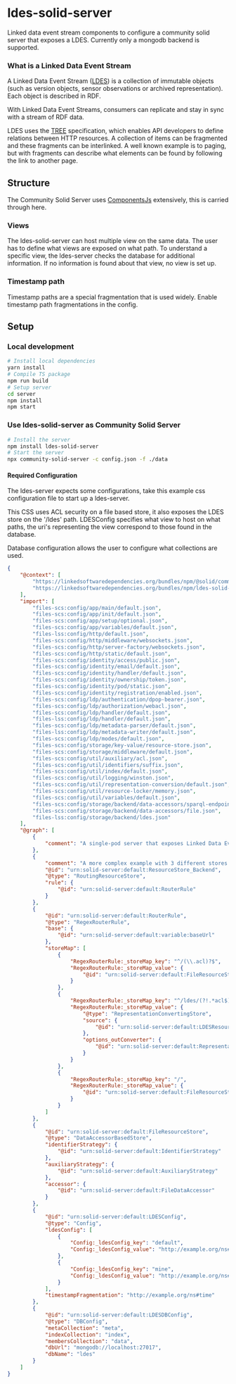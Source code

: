 # ldes-solid-server

Linked data event stream components to configure a community solid server that exposes a LDES.
Currently only a mongodb backend is supported.


### What is a Linked Data Event Stream

A Linked Data Event Stream ([LDES](https://semiceu.github.io/LinkedDataEventStreams/)) is a collection of immutable objects (such as version objects, sensor observations or archived representation). Each object is described in RDF.

With Linked Data Event Streams, consumers can replicate and stay in sync with a stream of RDF data.

LDES uses the [TREE](https://treecg.github.io/specification/) specification, which enables API developers to define relations between HTTP resources.
A collection of items can be fragmented and these fragments can be interlinked.
A well known example is to paging, but with fragments can describe what elements can be found by following the link to another page.

## Structure

The Community Solid Server uses [ComponentsJs](https://github.com/LinkedSoftwareDependencies/Components.js) extensively, this is carried through here.


### Views

The ldes-solid-server can host multiple view on the same data. The user has to define what views are exposed on what path. 
To understand a specific  view, the ldes-server checks the database for additional information. If no information is found about that view, no view is set up.

### Timestamp path

Timestamp paths are a special fragmentation that is used widely. Enable timestamp path fragmentations in the config.

## Setup

### Local development

```bash
# Install local dependencies
yarn install
# Compile TS package
npm run build
# Setup server
cd server
npm install
npm start
```

### Use ldes-solid-server as Community Solid Server

```bash
# Install the server
npm install ldes-solid-server
# Start the server
npx community-solid-server -c config.json -f ./data
```

#### Required Configuration

The ldes-server expects some configurations, take this example css configuration file to start up a ldes-server.

This CSS uses ACL security on a file based store, it also exposes the LDES store on the '/ldes' path.
LDESConfig specifies what view to host on what paths, the uri's representing the view correspond to those found in the database.

Database configuration allows the user to configure what collections are used.


```json
{
    "@context": [
        "https://linkedsoftwaredependencies.org/bundles/npm/@solid/community-server/^3.0.0/components/context.jsonld",
        "https://linkedsoftwaredependencies.org/bundles/npm/ldes-solid-server/^0.0.0/components/context.jsonld"
    ],
    "import": [
        "files-scs:config/app/main/default.json",
        "files-scs:config/app/init/default.json",
        "files-scs:config/app/setup/optional.json",
        "files-scs:config/app/variables/default.json",
        "files-lss:config/http/default.json",
        "files-scs:config/http/middleware/websockets.json",
        "files-scs:config/http/server-factory/websockets.json",
        "files-scs:config/http/static/default.json",
        "files-scs:config/identity/access/public.json",
        "files-scs:config/identity/email/default.json",
        "files-scs:config/identity/handler/default.json",
        "files-scs:config/identity/ownership/token.json",
        "files-scs:config/identity/pod/static.json",
        "files-scs:config/identity/registration/enabled.json",
        "files-scs:config/ldp/authentication/dpop-bearer.json",
        "files-scs:config/ldp/authorization/webacl.json",
        "files-scs:config/ldp/handler/default.json",
        "files-lss:config/ldp/handler/default.json",
        "files-scs:config/ldp/metadata-parser/default.json",
        "files-lss:config/ldp/metadata-writer/default.json",
        "files-scs:config/ldp/modes/default.json",
        "files-scs:config/storage/key-value/resource-store.json",
        "files-scs:config/storage/middleware/default.json",
        "files-scs:config/util/auxiliary/acl.json",
        "files-scs:config/util/identifiers/suffix.json",
        "files-scs:config/util/index/default.json",
        "files-scs:config/util/logging/winston.json",
        "files-scs:config/util/representation-conversion/default.json",
        "files-scs:config/util/resource-locker/memory.json",
        "files-scs:config/util/variables/default.json",
        "files-scs:config/storage/backend/data-accessors/sparql-endpoint.json",
        "files-scs:config/storage/backend/data-accessors/file.json",
        "files-lss:config/storage/backend/ldes.json"
    ],
    "@graph": [
        {
            "comment": "A single-pod server that exposes Linked Data Event Streams."
        },
        {
            "comment": "A more complex example with 3 different stores being routed to.",
            "@id": "urn:solid-server:default:ResourceStore_Backend",
            "@type": "RoutingResourceStore",
            "rule": {
                "@id": "urn:solid-server:default:RouterRule"
            }
        },
        {
            "@id": "urn:solid-server:default:RouterRule",
            "@type": "RegexRouterRule",
            "base": {
                "@id": "urn:solid-server:default:variable:baseUrl"
            },
            "storeMap": [
                {
                    "RegexRouterRule:_storeMap_key": "^/(\\.acl)?$",
                    "RegexRouterRule:_storeMap_value": {
                        "@id": "urn:solid-server:default:FileResourceStore"
                    }
                },
                {
                    "RegexRouterRule:_storeMap_key": "^/ldes/(?!.*acl$).*$",
                    "RegexRouterRule:_storeMap_value": {
                        "@type": "RepresentationConvertingStore",
                        "source": {
                            "@id": "urn:solid-server:default:LDESResourceStore"
                        },
                        "options_outConverter": {
                            "@id": "urn:solid-server:default:RepresentationConverter"
                        }
                    }
                },
                {
                    "RegexRouterRule:_storeMap_key": "/",
                    "RegexRouterRule:_storeMap_value": {
                        "@id": "urn:solid-server:default:FileResourceStore"
                    }
                }
            ]
        },
        {
            "@id": "urn:solid-server:default:FileResourceStore",
            "@type": "DataAccessorBasedStore",
            "identifierStrategy": {
                "@id": "urn:solid-server:default:IdentifierStrategy"
            },
            "auxiliaryStrategy": {
                "@id": "urn:solid-server:default:AuxiliaryStrategy"
            },
            "accessor": {
                "@id": "urn:solid-server:default:FileDataAccessor"
            }
        },
        {
            "@id": "urn:solid-server:default:LDESConfig",
            "@type": "Config",
            "ldesConfig": [
                {
                    "Config:_ldesConfig_key": "default",
                    "Config:_ldesConfig_value": "http://example.org/ns#time"
                },
                {
                    "Config:_ldesConfig_key": "mine",
                    "Config:_ldesConfig_value": "http://example.org/ns#BucketizeStrategy"
                }
            ],
            "timestampFragmentation": "http://example.org/ns#time"
        },
        {
            "@id": "urn:solid-server:default:LDESDBConfig",
            "@type": "DBConfig",
            "metaCollection": "meta",
            "indexCollection": "index",
            "membersCollection": "data",
            "dbUrl": "mongodb://localhost:27017",
            "dbName": "ldes"
        }
    ]
}
```

